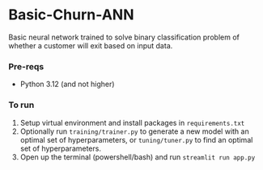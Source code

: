 # Basic-Churn-ANN
Basic neural network trained to solve binary classification problem of whether a 
customer will exit based on input data.

### Pre-reqs
* Python 3.12 (and not higher)
  
### To run
1. Setup virtual environment and install packages in ```requirements.txt```
2. Optionally run ```training/trainer.py``` to generate a new model with an 
optimal set of hyperparameters, or ```tuning/tuner.py``` to find an optimal set 
of hyperparameters.
3. Open up the terminal (powershell/bash) and run ```streamlit run app.py```